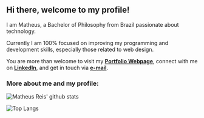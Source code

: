 ## Hi there, welcome to my profile!

I am Matheus, a Bachelor of Philosophy from Brazil passionate about technology. 

Currently I am 100% focused on improving my programming and development skills, especially those related to web design.

You are more than welcome to visit my **[Portfolio Webpage](https://math-reis.github.io/)**, connect with me on **[LinkedIn](https://www.linkedin.com/in/matheus-grp/)**, and get in touch via **[e-mail](mailto:mgrp.ufrgs@gmail.com)**.

### More about me and my profile:

![Matheus Reis' github stats](https://github-readme-stats.vercel.app/api?username=math-reis&theme=default&show_icons=true) 

![Top Langs](https://github-readme-stats.vercel.app/api/top-langs/?username=math-reis&theme=default)
